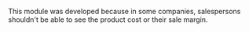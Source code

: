 This module was developed because in some companies, salespersons
shouldn't be able to see the product cost or their sale margin.
